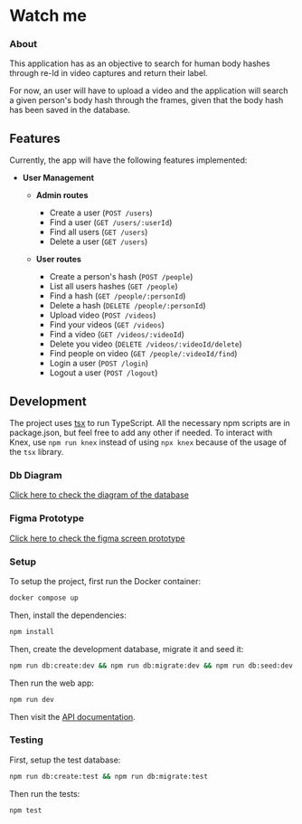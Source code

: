# Watch me

### About

This application has as an objective to search for human body hashes through re-Id in video captures and return their label.

For now, an user will have to upload a video and the application will search a given person's body hash through the frames,
given that the body hash has been saved in the database. 

## Features

Currently, the app will have the following features implemented:

- **User Management**  
  - **Admin routes**
    - Create a user (`POST /users`) 
    - Find a user (`GET /users/:userId`) 
    - Find all users (`GET /users`) 
    - Delete a user (`GET /users`) 
    
  - **User routes** 
    - Create a person's hash (`POST /people`)
    - List all users hashes (`GET /people`)
    - Find a hash (`GET /people/:personId`)
    - Delete a hash (`DELETE /people/:personId`)
    - Upload video (`POST /videos`)
    - Find your videos (`GET /videos`)
    - Find a video (`GET /videos/:videoId`)
    - Delete you video (`DELETE /videos/:videoId/delete`)
    - Find people on video (`GET /people/:videoId/find`)
    - Login a user (`POST /login`)
    - Logout a user (`POST /logout`)


## Development

The project uses [tsx](https://tsx.is/) to run TypeScript. All the necessary
npm scripts are in package.json, but feel free to add any other if needed.
To interact with Knex, use `npm run knex` instead of using `npx knex` because
of the usage of the `tsx` library.

### Db Diagram

[Click here to check the diagram of the database](https://dbdiagram.io/d/Watch_me-67f409154f7afba184a9d40e)

### Figma Prototype

[Click here to check the figma screen prototype](https://www.figma.com/design/pQCtP3qGJfhZh2EJbtzGmv/Watch-me?node-id=0-1&p=f&t=MiokvOPfrbSa1Rzt-0)

### Setup

To setup the project, first run the Docker container:
```sh
docker compose up
```

Then, install the dependencies:
```sh
npm install
```

Then, create the development database, migrate it and seed it:
```sh
npm run db:create:dev && npm run db:migrate:dev && npm run db:seed:dev
```

Then run the web app:
```sh
npm run dev
```

Then visit the [API documentation](http://localhost:3000/docs).

### Testing

First, setup the test database:

```sh
npm run db:create:test && npm run db:migrate:test
```

Then run the tests:

```sh
npm test
```